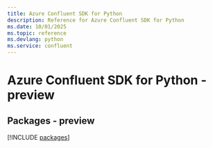 ```yaml
---
title: Azure Confluent SDK for Python
description: Reference for Azure Confluent SDK for Python
ms.date: 10/01/2025
ms.topic: reference
ms.devlang: python
ms.service: confluent
---
```

# Azure Confluent SDK for Python - preview
## Packages - preview
[!INCLUDE [packages](confluent-index.md)]